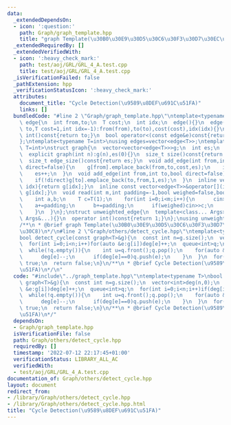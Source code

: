 ```yaml
---
data:
  _extendedDependsOn:
  - icon: ':question:'
    path: Graph/graph_template.hpp
    title: "graph Template(\u30B0\u30E9\u30D5\u30C6\u30F3\u30D7\u30EC\u30FC\u30C8)"
  _extendedRequiredBy: []
  _extendedVerifiedWith:
  - icon: ':heavy_check_mark:'
    path: test/aoj/GRL/GRL_4_A.test.cpp
    title: test/aoj/GRL/GRL_4_A.test.cpp
  _isVerificationFailed: false
  _pathExtension: hpp
  _verificationStatusIcon: ':heavy_check_mark:'
  attributes:
    document_title: "Cycle Detection(\u9589\u8DEF\u691C\u51FA)"
    links: []
  bundledCode: "#line 2 \"Graph/graph_template.hpp\"\ntemplate<typename T=int>\nstruct\
    \ edge{\n  int from,to;\n  T cost;\n  int idx;\n  edge(){}\n  edge(int from,int\
    \ to,T cost=1,int idx=-1):from(from),to(to),cost(cost),idx(idx){}\n  operator\
    \ int()const{return to;}\n  bool operator<(const edge&e)const{return cost<e.cost;}\n\
    };\ntemplate<typename T=int>\nusing edges=vector<edge<T>>;\ntemplate<typename\
    \ T=int>\nstruct graph{\n  vector<vector<edge<T>>>g;\n  int es;\n  graph(){}\n\
    \  explicit graph(int n):g(n),es(0){}\n  size_t size()const{return g.size();}\n\
    \  size_t edge_size()const{return es;}\n  void add_edge(int from,int to,T cost=1,bool\
    \ direct=false){\n    g[from].emplace_back(from,to,cost,es);\n    if(!direct)g[to].emplace_back(to,from,cost,es);\n\
    \    es++;\n  }\n  void add_edge(int from,int to,bool direct=false){\n    g[from].emplace_back(from,to,1,es);\n\
    \    if(!direct)g[to].emplace_back(to,from,1,es);\n  }\n  inline vector<edge<T>>&operator[](int\
    \ idx){return g[idx];}\n  inline const vector<edge<T>>&operator[](int idx)const{return\
    \ g[idx];}\n  void read(int m,int padding=-1,bool weighed=false,bool direct=false){\n\
    \    int a,b;\n    T c=T(1);\n    for(int i=0;i<m;i++){\n      cin>>a>>b;\n  \
    \    a+=padding;\n      b+=padding;\n      if(weighed)cin>>c;\n      add_edge(a,b,c,direct);\n\
    \    }\n  }\n};\nstruct unweighted_edge{\n  template<class... Args>unweighted_edge(const\
    \ Args&...){}\n  operator int()const{return 1;}\n};\nusing unweighted_graph=graph<unweighted_edge>;\n\
    /**\n * @brief graph Template(\u30B0\u30E9\u30D5\u30C6\u30F3\u30D7\u30EC\u30FC\
    \u30C8)\n*/\n#line 2 \"Graph/others/detect_cycle.hpp\"\ntemplate<typename T>\n\
    bool detect_cycle(const graph<T>&g){\n  const int n=g.size();\n  vector<int>deg(n,0);\n\
    \  for(int i=0;i<n;i++)for(auto &e:g[i])deg[e]++;\n  queue<int>q;\n  for(int i=0;i<n;i++)if(deg[i]==0)q.push(i);\n\
    \  while(!q.empty()){\n    int u=q.front();q.pop();\n    for(auto &e:g[u]){\n\
    \      deg[e]--;\n      if(deg[e]==0)q.push(e);\n    }\n  }\n  for(int i=0;i<n;i++)if(deg[i]!=0)return\
    \ true;\n  return false;\n}\n/**\n * @brief Cycle Detection(\u9589\u8DEF\u691C\
    \u51FA)\n*/\n"
  code: "#include\"../graph_template.hpp\"\ntemplate<typename T>\nbool detect_cycle(const\
    \ graph<T>&g){\n  const int n=g.size();\n  vector<int>deg(n,0);\n  for(int i=0;i<n;i++)for(auto\
    \ &e:g[i])deg[e]++;\n  queue<int>q;\n  for(int i=0;i<n;i++)if(deg[i]==0)q.push(i);\n\
    \  while(!q.empty()){\n    int u=q.front();q.pop();\n    for(auto &e:g[u]){\n\
    \      deg[e]--;\n      if(deg[e]==0)q.push(e);\n    }\n  }\n  for(int i=0;i<n;i++)if(deg[i]!=0)return\
    \ true;\n  return false;\n}\n/**\n * @brief Cycle Detection(\u9589\u8DEF\u691C\
    \u51FA)\n*/"
  dependsOn:
  - Graph/graph_template.hpp
  isVerificationFile: false
  path: Graph/others/detect_cycle.hpp
  requiredBy: []
  timestamp: '2022-07-12 22:17:45+01:00'
  verificationStatus: LIBRARY_ALL_AC
  verifiedWith:
  - test/aoj/GRL/GRL_4_A.test.cpp
documentation_of: Graph/others/detect_cycle.hpp
layout: document
redirect_from:
- /library/Graph/others/detect_cycle.hpp
- /library/Graph/others/detect_cycle.hpp.html
title: "Cycle Detection(\u9589\u8DEF\u691C\u51FA)"
---
```


